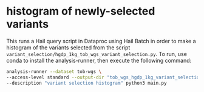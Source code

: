 # histogram of newly-selected variants

This runs a Hail query script in Dataproc using Hail Batch in order to make a histogram of the variants selected from the script `variant_selection/hgdp_1kg_tob_wgs_variant_selection.py`. To run, use conda to install the analysis-runner, then execute the following command:

```sh
analysis-runner --dataset tob-wgs \
--access-level standard --output-dir "tob_wgs_hgdp_1kg_variant_selection/v0" \
--description "variant selection histogram" python3 main.py
```
